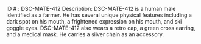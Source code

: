 ID # : DSC-MATE-412
Description: DSC-MATE-412 is a human male identified as a farmer. He has several unique physical features including a dark spot on his mouth, a frightened expression on his mouth, and ski goggle eyes. DSC-MATE-412 also wears a retro cap, a green cross earring, and a medical mask. He carries a silver chain as an accessory.